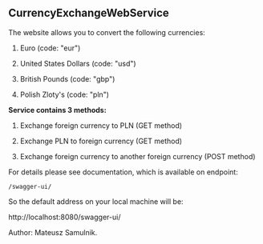 **CurrencyExchangeWebService**
-


The website allows you to convert the following currencies:

1. Euro (code: "eur")

2. United States Dollars (code: "usd")

3. British Pounds (code: "gbp")

4. Polish Zloty's (code: "pln")

**Service contains 3 methods:**

1. Exchange foreign currency to PLN (GET method)

2. Exchange PLN to foreign currency (GET method)

3. Exchange foreign currency to another foreign currency (POST method)

For details please see documentation, which is available on endpoint:

```/swagger-ui/```

So the default address on your local machine will be:

http://localhost:8080/swagger-ui/

Author: Mateusz Samulnik.